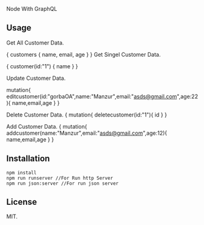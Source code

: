 Node With GraphQL

## Usage
Get All Customer Data.

{
  customers {
    name,
    email,
    age
  }
}
Get Singel Customer Data.

{
  customer(id:"1") {
    name
  }
}

Update Customer Data.

mutation{
  editcustomer(id:"gorbaOA",name:"Manzur",email:"asds@gmail.com",age:22){
    name,email,age
  }
}

Delete Customer Data.
{
mutation{
  deletecustomer(id:"1"){
    id
  }
}

Add Customer Data.
{
mutation{
  addcustomer(name:"Manzur",email:"asds@gmail.com",age:12){
    name,email,age
  }
}



## Installation

    npm install
    npm run runserver //For Run http Server
    npm run json:server //For run json server

## License

MIT.

